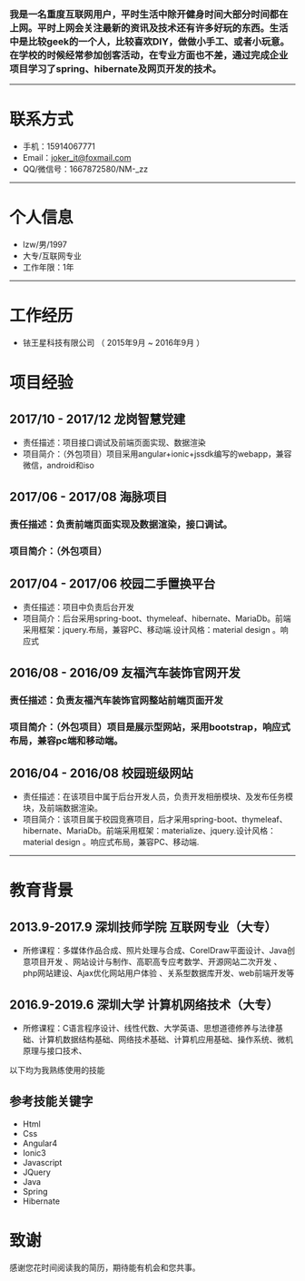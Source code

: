 
### 我是一名重度互联网用户，平时生活中除开健身时间大部分时间都在上网。平时上网会关注最新的资讯及技术还有许多好玩的东西。生活中是比较geek的一个人，比较喜欢DIY，做做小手工、或者小玩意。在学校的时候经常参加创客活动，在专业方面也不差，通过完成企业项目学习了spring、hibernate及网页开发的技术。
---


# 联系方式

- 手机：15914067771 
- Email：joker_it@foxmail.com
- QQ/微信号：1667872580/NM-_zz

---

# 个人信息

 - lzw/男/1997 
 - 大专/互联网专业
 - 工作年限：1年

---

# 工作经历

- 铱王星科技有限公司 （ 2015年9月 ~ 2016年9月 ）

# 项目经验

## 2017/10 - 2017/12	龙岗智慧党建
- 责任描述：项目接口调试及前端页面实现、数据渲染
- 项目简介：（外包项目）项目采用angular+ionic+jssdk编写的webapp，兼容微信，android和iso

## 2017/06 - 2017/08	海脉项目
### 责任描述：负责前端页面实现及数据渲染，接口调试。
### 项目简介：（外包项目）

## 2017/04 - 2017/06	校园二手置换平台
- 责任描述：项目中负责后台开发
- 项目简介：后台采用spring-boot、thymeleaf、hibernate、MariaDb。前端采用框架：jquery.布局，兼容PC、移动端.设计风格：material design 。响应式

## 2016/08 - 2016/09	友福汽车装饰官网开发
### 责任描述：负责友福汽车装饰官网整站前端页面开发
### 项目简介：（外包项目）项目是展示型网站，采用bootstrap，响应式布局，兼容pc端和移动端。

## 2016/04 - 2016/08	校园班级网站
- 责任描述：在该项目中属于后台开发人员，负责开发相册模块、及发布任务模块，及前端数据渲染。
- 项目简介：该项目属于校园竞赛项目，后才采用spring-boot、thymeleaf、hibernate、MariaDb。前端采用框架：materialize、jquery.设计风格：material design 。响应式布局，兼容PC、移动端.


---

# 教育背景
## 2013.9-2017.9    深圳技师学院            互联网专业（大专）

- 所修课程：多媒体作品合成、照片处理与合成、CorelDraw平面设计、Java创意项目开发 、网站设计与制作、高职高专应考数学、开源网站二次开发 、php网站建设、Ajax优化网站用户体验 、关系型数据库开发、web前端开发等

## 2016.9-2019.6    深圳大学                 计算机网络技术（大专）

- 所修课程：C语言程序设计、线性代数、大学英语、思想道德修养与法律基础、计算机数据结构基础、网络技术基础、计算机应用基础、操作系统、微机原理与接口技术、

以下均为我熟练使用的技能


## 参考技能关键字

- Html
- Css
- Angular4
- Ionic3
- Javascript
- JQuery
- Java
- Spring
- Hibernate




# 致谢
感谢您花时间阅读我的简历，期待能有机会和您共事。
